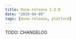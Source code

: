 ```yaml
---
title: Dune-release 1.2.0
date: "2019-04-09"
tags: [dune-release, platform]
---
```


TODO: CHANGELOG
